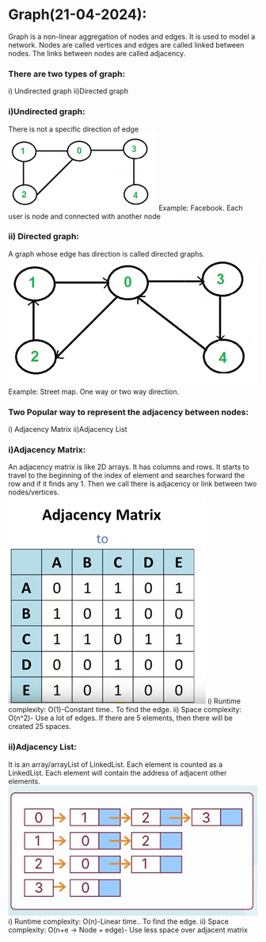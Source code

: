 # Graph(21-04-2024):
Graph is a non-linear aggregation of nodes and edges. It is used to model a network.
Nodes are called vertices and edges are called linked between nodes. The links between nodes are called adjacency.
### There are two types of graph:
i) Undirected graph
ii)Directed graph

### i)Undirected graph:
There is not a specific direction of edge
![Undirected](https://github.com/firoze-hossain/Data-Structure-and-Algorithm/blob/master/src/com/dsa/recap/graph/image/undirected.png "Undirected")
Example: Facebook. Each user is node and connected with another node

### ii) Directed graph:
A graph whose edge has direction is called directed graphs.
![Directed](https://github.com/firoze-hossain/Data-Structure-and-Algorithm/blob/master/src/com/dsa/recap/graph/image/directed.png "Directed")
Example: Street map. One way or two way direction.
### Two Popular way to represent the adjacency between nodes:
i) Adjacency Matrix
ii)Adjacency List
### i)Adjacency Matrix:
An adjacency matrix is like 2D arrays. It has columns and rows.
It starts to travel to the beginning of the index of element and searches forward the row and if it finds any 1. Then we call there is adjacency or link between two nodes/vertices.
![matrix](https://github.com/firoze-hossain/Data-Structure-and-Algorithm/blob/master/src/com/dsa/recap/graph/image/adjacencymatrix.png "matrix")
i) Runtime complexity: O(1)-Constant time.. To find the edge.
ii) Space complexity: O(n^2)- Use a lot of edges. If there are 5 elements, then there will be created 25 spaces.

### ii)Adjacency List:
It is an array/arrayList of LinkedList. Each element is counted as a LinkedList. Each element will contain the address of adjacent other elements.
![List](https://github.com/firoze-hossain/Data-Structure-and-Algorithm/blob/master/src/com/dsa/recap/graph/image/Adjacency-List.jpg "List")
i) Runtime complexity: O(n)-Linear time.. To find the edge.
ii) Space complexity: O(n+e → Node + edge)- Use less space over adjacent matrix